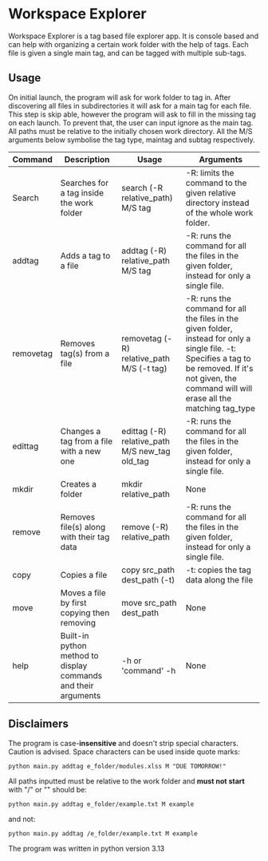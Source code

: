 # Workspace Explorer

Workspace Explorer is a tag based file explorer app. It is console based and can help with organizing a certain work folder with the help of tags.
Each file is given a single main tag, and can be tagged with multiple sub-tags.

## Usage
On initial launch, the program will ask for work folder to tag in. After discovering all files in subdirectories it will ask for a main tag for each file. This step is skip able, however the program will ask to fill in the missing tag on each launch. To prevent that, the user can input ignore as the main tag.
All paths must be relative to the initially chosen work directory. 
All the M/S arguments below symbolise the tag type, maintag and subtag respectively.

| Command   | Description                                                    | Usage                                          | Arguments                                                                                                                                                                                               |
|-----------|----------------------------------------------------------------|------------------------------------------------|---------------------------------------------------------------------------------------------------------------------------------------------------------------------------------------------------------|
| Search    | Searches for a tag inside the work folder                      | search (-R relative_path) M/S tag              | -R: limits the command to the given relative directory instead of the whole work folder.                                                                                                                |
| addtag    | Adds a tag to a file                                           | addtag (-R) relative_path M/S tag              | -R: runs the command for all the files in the given folder, instead for only a single file.                                                                                                             |
| removetag | Removes tag(s) from a file                                     | removetag (-R) relative_path M/S (-t tag)      | -R: runs the command for all the files in the given folder, instead for only a single file. -t: Specifies a tag to be removed. If it's not given, the command will will erase all the matching tag_type |
| edittag   | Changes a tag from a file with a new one                       | edittag (-R) relative_path M/S new_tag old_tag | -R: runs the command for all the files in the given folder, instead for only a single file.                                                                                                             |
| mkdir     | Creates a folder                                               | mkdir relative_path                            | None                                                                                                                                                                                                    |
| remove    | Removes file(s) along with their tag data                      | remove (-R) relative_path                      | -R: runs the command for all the files in the given folder, instead for only a single file.                                                                                                             |
| copy      | Copies a file                                                  | copy src_path dest_path (-t)                   | -t: copies the tag data along the file                                                                                                                                                                  |
| move      | Moves a file by first copying then removing                    | move src_path dest_path                        | None                                                                                                                                                                                                    |
| help      | Built-in python method to display commands and their arguments | -h or 'command' -h                             | None                                                                                                                                                                                                    |


## Disclaimers
The program is case-**insensitive** and doesn't strip special characters. Caution is advised.
Space characters can be used inside quote marks:
```
python main.py addtag e_folder/modules.xlss M "DUE TOMORROW!"
```

All paths inputted must be relative to the work folder and **must not start** with "/" or "\"
should be:
```
python main.py addtag e_folder/example.txt M example
```
and not: 
```
python main.py addtag /e_folder/example.txt M example
```

The program was written in python version 3.13